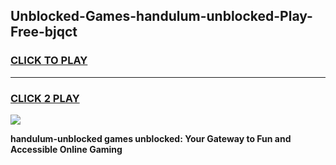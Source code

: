 
## Unblocked-Games-handulum-unblocked-Play-Free-bjqct
<h3>
<a href="https://premium76.site?title=handulum-unblocked&ref=20M">CLICK TO PLAY</a></h3>
<hr>

<h3>
<a href="https://premium76.site?title=handulum-unblocked&ref=20M">CLICK 2 PLAY</a>
  
</h3>

<a href="https://premium76.site?title=handulum-unblocked&ref=19M"><img src="https://clearcache.store/games.png"></a>


**handulum-unblocked games unblocked: Your Gateway to Fun and Accessible Online Gaming**
